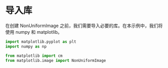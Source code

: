 # 导入库

在创建 NonUniformImage 之前，我们需要导入必要的库。在本示例中，我们将使用 numpy 和 matplotlib。

```python
import matplotlib.pyplot as plt
import numpy as np

from matplotlib import cm
from matplotlib.image import NonUniformImage
```
